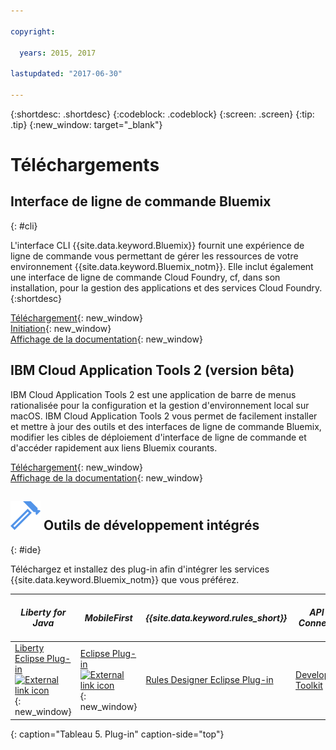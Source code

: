 ```yaml
---

copyright:

  years: 2015, 2017

lastupdated: "2017-06-30"

---
```


{:shortdesc: .shortdesc}
{:codeblock: .codeblock}
{:screen: .screen}
{:tip: .tip}
{:new_window: target="_blank"}

# Téléchargements 

## Interface de ligne de commande Bluemix
{: #cli}

L'interface CLI {{site.data.keyword.Bluemix}} fournit une expérience de ligne de commande vous permettant de gérer les ressources de votre environnement {{site.data.keyword.Bluemix_notm}}. Elle inclut également une interface de ligne de commande Cloud Foundry, cf, dans son installation, pour la gestion des applications et des services Cloud Foundry.
{:shortdesc}

[Téléchargement](/docs/cli/reference/bluemix_cli/all_versions.html){: new_window} <br>
[Initiation](/docs/cli/reference/bluemix_cli/get_started.html){: new_window} <br>
[Affichage de la documentation](/docs/cli/reference/bluemix_cli/bx_cli.html){: new_window} <br>


## IBM Cloud Application Tools 2 (version bêta)
IBM Cloud Application Tools 2 est une application de barre de menus rationalisée pour la configuration et la gestion d'environnement local sur macOS. IBM Cloud Application Tools 2 vous permet de facilement installer et mettre à jour des outils et des interfaces de ligne de commande Bluemix, modifier les cibles de déploiement d'interface de ligne de commande et d'accéder rapidement aux liens Bluemix courants.


[Téléchargement](http://ibm.biz/icat-2-download){: new_window} <br>
[Affichage de la documentation](/docs/cli/icat.html){: new_window} <br>


## ![](./images/Integrated_Dev_Tools.svg) Outils de développement intégrés
{: #ide}

Téléchargez et installez des plug-in afin d'intégrer les services {{site.data.keyword.Bluemix_notm}} que
vous préférez.

| *Liberty for Java* | *MobileFirst* | *{{site.data.keyword.rules_short}}* | *API Connect* | *Eclipse Tools for Bluemix* |
|----------|----------|----------|----------|----------|
| [Liberty Eclipse Plug-in ![External link icon](../icons/launch-glyph.svg)](https://developer.ibm.com/wasdev/downloads/liberty-profile-using-eclipse/){: new_window} | [Eclipse Plug-in ![External link icon](../icons/launch-glyph.svg)](https://marketplace.eclipse.org/content/ibm-mobilefirst-platform-studio){: new_window} | [Rules Designer Eclipse Plug-in](../services/rules/index.html#rulov002) | [Developer Toolkit](/docs/services/apiconnect/apic_003.html#apic_001 ) | [Plug-in Bluemix Eclipse](/docs/manageapps/eclipsetools/eclipsetools.html) |
{: caption="Tableau 5. Plug-in" caption-side="top"}
